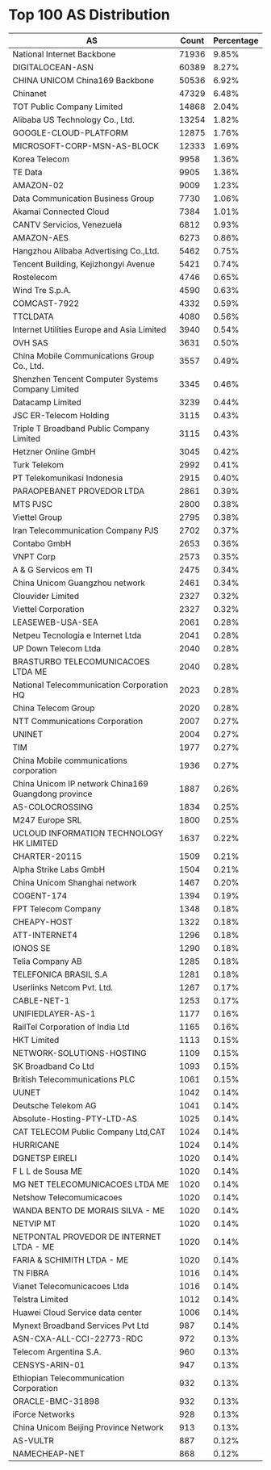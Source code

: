 # Top 100 AS Distribution
| AS | Count | Percentage |
|----|----|----|
| National Internet Backbone | 71936 | 9.85% |
| DIGITALOCEAN-ASN | 60389 | 8.27% |
| CHINA UNICOM China169 Backbone | 50536 | 6.92% |
| Chinanet | 47329 | 6.48% |
| TOT Public Company Limited | 14868 | 2.04% |
| Alibaba US Technology Co., Ltd. | 13254 | 1.82% |
| GOOGLE-CLOUD-PLATFORM | 12875 | 1.76% |
| MICROSOFT-CORP-MSN-AS-BLOCK | 12333 | 1.69% |
| Korea Telecom | 9958 | 1.36% |
| TE Data | 9905 | 1.36% |
| AMAZON-02 | 9009 | 1.23% |
| Data Communication Business Group | 7730 | 1.06% |
| Akamai Connected Cloud | 7384 | 1.01% |
| CANTV Servicios, Venezuela | 6812 | 0.93% |
| AMAZON-AES | 6273 | 0.86% |
| Hangzhou Alibaba Advertising Co.,Ltd. | 5462 | 0.75% |
| Tencent Building, Kejizhongyi Avenue | 5421 | 0.74% |
| Rostelecom | 4746 | 0.65% |
| Wind Tre S.p.A. | 4590 | 0.63% |
| COMCAST-7922 | 4332 | 0.59% |
| TTCLDATA | 4080 | 0.56% |
| Internet Utilities Europe and Asia Limited | 3940 | 0.54% |
| OVH SAS | 3631 | 0.50% |
| China Mobile Communications Group Co., Ltd. | 3557 | 0.49% |
| Shenzhen Tencent Computer Systems Company Limited | 3345 | 0.46% |
| Datacamp Limited | 3239 | 0.44% |
| JSC ER-Telecom Holding | 3115 | 0.43% |
| Triple T Broadband Public Company Limited | 3115 | 0.43% |
| Hetzner Online GmbH | 3045 | 0.42% |
| Turk Telekom | 2992 | 0.41% |
| PT Telekomunikasi Indonesia | 2915 | 0.40% |
| PARAOPEBANET PROVEDOR LTDA | 2861 | 0.39% |
| MTS PJSC | 2800 | 0.38% |
| Viettel Group | 2795 | 0.38% |
| Iran Telecommunication Company PJS | 2702 | 0.37% |
| Contabo GmbH | 2653 | 0.36% |
| VNPT Corp | 2573 | 0.35% |
| A & G Servicos em TI | 2475 | 0.34% |
| China Unicom Guangzhou network | 2461 | 0.34% |
| Clouvider Limited | 2327 | 0.32% |
| Viettel Corporation | 2327 | 0.32% |
| LEASEWEB-USA-SEA | 2061 | 0.28% |
| Netpeu Tecnologia e Internet Ltda | 2041 | 0.28% |
| UP Down Telecom Ltda | 2040 | 0.28% |
| BRASTURBO TELECOMUNICACOES LTDA ME | 2040 | 0.28% |
| National Telecommunication Corporation HQ | 2023 | 0.28% |
| China Telecom Group | 2020 | 0.28% |
| NTT Communications Corporation | 2007 | 0.27% |
| UNINET | 2004 | 0.27% |
| TIM | 1977 | 0.27% |
| China Mobile communications corporation | 1936 | 0.27% |
| China Unicom IP network China169 Guangdong province | 1887 | 0.26% |
| AS-COLOCROSSING | 1834 | 0.25% |
| M247 Europe SRL | 1800 | 0.25% |
| UCLOUD INFORMATION TECHNOLOGY HK LIMITED | 1637 | 0.22% |
| CHARTER-20115 | 1509 | 0.21% |
| Alpha Strike Labs GmbH | 1504 | 0.21% |
| China Unicom Shanghai network | 1467 | 0.20% |
| COGENT-174 | 1394 | 0.19% |
| FPT Telecom Company | 1348 | 0.18% |
| CHEAPY-HOST | 1322 | 0.18% |
| ATT-INTERNET4 | 1296 | 0.18% |
| IONOS SE | 1290 | 0.18% |
| Telia Company AB | 1285 | 0.18% |
| TELEFONICA BRASIL S.A | 1281 | 0.18% |
| Userlinks Netcom Pvt. Ltd. | 1267 | 0.17% |
| CABLE-NET-1 | 1253 | 0.17% |
| UNIFIEDLAYER-AS-1 | 1177 | 0.16% |
| RailTel Corporation of India Ltd | 1165 | 0.16% |
| HKT Limited | 1113 | 0.15% |
| NETWORK-SOLUTIONS-HOSTING | 1109 | 0.15% |
| SK Broadband Co Ltd | 1093 | 0.15% |
| British Telecommunications PLC | 1061 | 0.15% |
| UUNET | 1042 | 0.14% |
| Deutsche Telekom AG | 1041 | 0.14% |
| Absolute-Hosting-PTY-LTD-AS | 1025 | 0.14% |
| CAT TELECOM Public Company Ltd,CAT | 1024 | 0.14% |
| HURRICANE | 1024 | 0.14% |
| DGNETSP EIRELI | 1020 | 0.14% |
| F L L de Sousa ME | 1020 | 0.14% |
| MG NET TELECOMUNICACOES LTDA ME | 1020 | 0.14% |
| Netshow Telecomumicacoes | 1020 | 0.14% |
| WANDA BENTO DE MORAIS SILVA - ME | 1020 | 0.14% |
| NETVIP MT | 1020 | 0.14% |
| NETPONTAL PROVEDOR DE INTERNET LTDA - ME | 1020 | 0.14% |
| FARIA & SCHIMITH LTDA - ME | 1020 | 0.14% |
| TN FIBRA | 1016 | 0.14% |
| Vianet Telecomunicacoes Ltda | 1016 | 0.14% |
| Telstra Limited | 1012 | 0.14% |
| Huawei Cloud Service data center | 1006 | 0.14% |
| Mynext Broadband Services Pvt Ltd | 987 | 0.14% |
| ASN-CXA-ALL-CCI-22773-RDC | 972 | 0.13% |
| Telecom Argentina S.A. | 960 | 0.13% |
| CENSYS-ARIN-01 | 947 | 0.13% |
| Ethiopian Telecommunication Corporation | 932 | 0.13% |
| ORACLE-BMC-31898 | 932 | 0.13% |
| iForce Networks | 928 | 0.13% |
| China Unicom Beijing Province Network | 913 | 0.13% |
| AS-VULTR | 887 | 0.12% |
| NAMECHEAP-NET | 868 | 0.12% |
